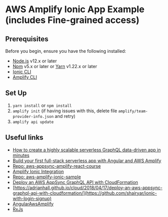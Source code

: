 # AWS Amplify Ionic App Example (includes Fine-grained access)

## Prerequisites
Before you begin, ensure you have the following installed:

- [Node.js](https://nodejs.org/) v12.x or later
- [Npm](https://www.npmjs.com/) v5.x or later or [Yarn](https://classic.yarnpkg.com/en/docs/install) v1.22.x or later
- [Ionic CLI](https://ionicframework.com/docs/intro/cli)
- [Amplify CLI](https://haverchuck.github.io/docs/)

## Set Up
1. `yarn install` or `npm install`
2. `amplify init` (if having issues with this, delete file `amplify/team-provider-info.json` and retry)
3. `amplify api update`


## Useful links
- [How to create a highly scalable serverless GraphQL data-driven app in minutes](https://gerard-sans.medium.com/how-to-create-a-highly-scalable-serverless-graphql-data-driven-app-in-minutes-57aca6264855)
- [Build your first full-stack serverless app with Angular and AWS Amplify
](https://gerard-sans.medium.com/build-your-first-full-stack-serverless-app-with-angular-and-aws-amplify-d2e4716de9bd#81ee)
- [Repo: aws-appsync-amplify-react-course](https://github.com/pdichone/aws-appsync-amplify-react-course)
- [Amplify Ionic Integration](https://docs.amplify.aws/start/getting-started/installation/q/integration/ionic)
- [Repo: aws-amplify-ionic-sample](https://github.com/amazon-archives/aws-amplify-ionic-sample)
- [Deploy an AWS AppSync GraphQL API with CloudFormation](https://adrianhall.github.io/cloud/2018/04/17/deploy-an-aws-appsync-graphql-api-with-cloudformation/)
- [https://adrianhall.github.io/cloud/2018/04/17/deploy-an-aws-appsync-graphql-api-with-cloudformation/](https://github.com/shairyar/ionic-with-login-signup)
- [AngularAwsAmplify](https://github.com/daikiojm/angular-aws-amplify)
- [RxJs](https://rxjs.dev/guide/overview)

